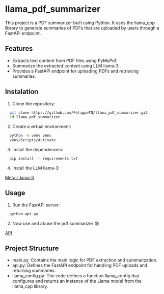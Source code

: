# llama_pdf_summarizer

This project is a PDF summarizer built using Python. It uses the llama_cpp library to generate summaries of PDFs that are uploaded by users through a FastAPI endpoint.

## Features

- Extracts text content from PDF files using PyMuPdf.
- Summarize the extracted content using LLM llama-3
- Provides a FastAPI endpoint for uploading PDFs and retrieving summaries.

## Instalation

1. Clone the repository:

```bash
  git clone https://github.com/FelippeTN/llama_pdf_summarizer.git
  cd llama_pdf_summarizer
```

2. Create a virtual environment:

```bash
  python -m venv venv
  venv/Scripts/Activate
```

3. Install the dependencies:

```bash
  pip install -r requirements.txt
```

4. Install the LLM llama-3:

[Meta-Llama-3](https://huggingface.co/hyhf/Meta-Llama-3-8B-Instruct-Q4_K_M-GGUF/blob/main/meta-llama-3-8b-instruct-q4_k_m.gguf)

## Usage

1. Run the FastAPI server:
```bash
  python api.py
```

2. Now use and abuse the pdf summarizer 😎

[API](http://localhost:8000/docs#)

## Project Structure

- main.py: Contains the main logic for PDF extraction and summarization.
- api.py: Defines the FastAPI endpoint for handling PDF uploads and returning summaries.
- llama_config.py: The code defines a function llama_config that configures and returns an instance of the Llama model from the llama_cpp library.